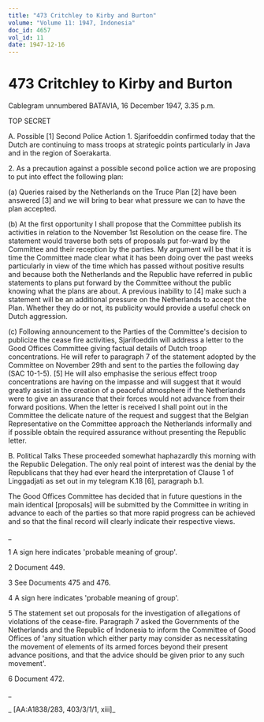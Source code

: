 ```yaml
---
title: "473 Critchley to Kirby and Burton"
volume: "Volume 11: 1947, Indonesia"
doc_id: 4657
vol_id: 11
date: 1947-12-16
---
```


# 473 Critchley to Kirby and Burton

Cablegram unnumbered BATAVIA, 16 December 1947, 3.35 p.m.

TOP SECRET

A. Possible [1] Second Police Action 1. Sjarifoeddin confirmed today that the Dutch are continuing to mass troops at strategic points particularly in Java and in the region of Soerakarta.

2\. As a precaution against a possible second police action we are proposing to put into effect the following plan:

(a) Queries raised by the Netherlands on the Truce Plan [2] have been answered [3] and we will bring to bear what pressure we can to have the plan accepted.

(b) At the first opportunity I shall propose that the Committee publish its activities in relation to the November 1st Resolution on the cease fire. The statement would traverse both sets of proposals put for-ward by the Committee and their reception by the parties. My argument will be that it is time the Committee made clear what it has been doing over the past weeks particularly in view of the time which has passed without positive results and because both the Netherlands and the Republic have referred in public statements to plans put forward by the Committee without the public knowing what the plans are about. A previous inability to [4] make such a statement will be an additional pressure on the Netherlands to accept the Plan. Whether they do or not, its publicity would provide a useful check on Dutch aggression.

(c) Following announcement to the Parties of the Committee's decision to publicize the cease fire activities, Sjarifoeddin will address a letter to the Good Offices Committee giving factual details of Dutch troop concentrations. He will refer to paragraph 7 of the statement adopted by the Committee on November 29th and sent to the parties the following day (SAC 10-1-5). [5] He will also emphasise the serious effect troop concentrations are having on the impasse and will suggest that it would greatly assist in the creation of a peaceful atmosphere if the Netherlands were to give an assurance that their forces would not advance from their forward positions. When the letter is received I shall point out in the Committee the delicate nature of the request and suggest that the Belgian Representative on the Committee approach the Netherlands informally and if possible obtain the required assurance without presenting the Republic letter.

B. Political Talks These proceeded somewhat haphazardly this morning with the Republic Delegation. The only real point of interest was the denial by the Republicans that they had ever heard the interpretation of Clause 1 of Linggadjati as set out in my telegram K.18 [6], paragraph b.1.

The Good Offices Committee has decided that in future questions in the main identical [proposals] will be submitted by the Committee in writing in advance to each of the parties so that more rapid progress can be achieved and so that the final record will clearly indicate their respective views.

_

1 A sign here indicates 'probable meaning of group'.

2 Document 449.

3 See Documents 475 and 476.

4 A sign here indicates 'probable meaning of group'.

5 The statement set out proposals for the investigation of allegations of violations of the cease-fire. Paragraph 7 asked the Governments of the Netherlands and the Republic of Indonesia to inform the Committee of Good Offices of 'any situation which either party may consider as necessitating the movement of elements of its armed forces beyond their present advance positions, and that the advice should be given prior to any such movement'.

6 Document 472.

_

_ [AA:A1838/283, 403/3/1/1, xiii]_
